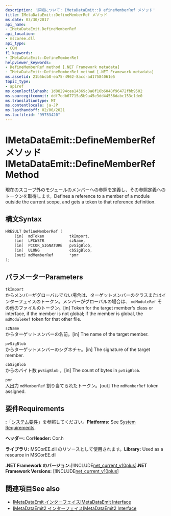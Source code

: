 ```yaml
---
description: '詳細について: IMetaDataEmit::D efineMemberRef メソッド'
title: IMetaDataEmit::DefineMemberRef メソッド
ms.date: 03/30/2017
api_name:
- IMetaDataEmit.DefineMemberRef
api_location:
- mscoree.dll
api_type:
- COM
f1_keywords:
- IMetaDataEmit::DefineMemberRef
helpviewer_keywords:
- DefineMemberRef method [.NET Framework metadata]
- IMetaDataEmit::DefineMemberRef method [.NET Framework metadata]
ms.assetid: 21b5bcb8-ea75-4962-8acc-ad17584061e5
topic_type:
- apiref
ms.openlocfilehash: 1d88294cea14369c8a8f16b6048f96472fbb9502
ms.sourcegitcommit: ddf7edb67715a5b9a45e3dd44536dabc153c1de0
ms.translationtype: MT
ms.contentlocale: ja-JP
ms.lasthandoff: 02/06/2021
ms.locfileid: "99753420"
---
```

# <a name="imetadataemitdefinememberref-method"></a><span data-ttu-id="65139-103">IMetaDataEmit::DefineMemberRef メソッド</span><span class="sxs-lookup"><span data-stu-id="65139-103">IMetaDataEmit::DefineMemberRef Method</span></span>

<span data-ttu-id="65139-104">現在のスコープ外のモジュールのメンバーへの参照を定義し、その参照定義へのトークンを取得します。</span><span class="sxs-lookup"><span data-stu-id="65139-104">Defines a reference to a member of a module outside the current scope, and gets a token to that reference definition.</span></span>  
  
## <a name="syntax"></a><span data-ttu-id="65139-105">構文</span><span class="sxs-lookup"><span data-stu-id="65139-105">Syntax</span></span>  
  
```cpp  
HRESULT DefineMemberRef (
    [in]  mdToken           tkImport,
    [in]  LPCWSTR           szName,
    [in]  PCCOR_SIGNATURE   pvSigBlob,
    [in]  ULONG             cbSigBlob,
    [out] mdMemberRef       *pmr
);  
```  
  
## <a name="parameters"></a><span data-ttu-id="65139-106">パラメーター</span><span class="sxs-lookup"><span data-stu-id="65139-106">Parameters</span></span>  

 `tkImport`  
 <span data-ttu-id="65139-107">からメンバーがグローバルでない場合は、ターゲットメンバーのクラスまたはインターフェイスのトークン。メンバーがグローバルの場合は、 `mdModuleRef` その他のファイルのトークン。</span><span class="sxs-lookup"><span data-stu-id="65139-107">[in] Token for the target member's class or interface, if the member is not global; if the member is global, the `mdModuleRef` token for that other file.</span></span>  
  
 `szName`  
 <span data-ttu-id="65139-108">からターゲットメンバーの名前。</span><span class="sxs-lookup"><span data-stu-id="65139-108">[in] The name of the target member.</span></span>  
  
 `pvSigBlob`  
 <span data-ttu-id="65139-109">からターゲットメンバーのシグネチャ。</span><span class="sxs-lookup"><span data-stu-id="65139-109">[in] The signature of the target member.</span></span>  
  
 `cbSigBlob`  
 <span data-ttu-id="65139-110">からのバイト数 `pvSigBlob` 。</span><span class="sxs-lookup"><span data-stu-id="65139-110">[in] The count of bytes in `pvSigBlob`.</span></span>  
  
 `pmr`  
 <span data-ttu-id="65139-111">入出力 `mdMemberRef` 割り当てられたトークン。</span><span class="sxs-lookup"><span data-stu-id="65139-111">[out] The `mdMemberRef` token assigned.</span></span>  
  
## <a name="requirements"></a><span data-ttu-id="65139-112">要件</span><span class="sxs-lookup"><span data-stu-id="65139-112">Requirements</span></span>  

 <span data-ttu-id="65139-113">**:**「[システム要件](../../get-started/system-requirements.md)」を参照してください。</span><span class="sxs-lookup"><span data-stu-id="65139-113">**Platforms:** See [System Requirements](../../get-started/system-requirements.md).</span></span>  
  
 <span data-ttu-id="65139-114">**ヘッダー:** Cor</span><span class="sxs-lookup"><span data-stu-id="65139-114">**Header:** Cor.h</span></span>  
  
 <span data-ttu-id="65139-115">**ライブラリ:** MSCorEE.dll のリソースとして使用されます。</span><span class="sxs-lookup"><span data-stu-id="65139-115">**Library:** Used as a resource in MSCorEE.dll</span></span>  
  
 <span data-ttu-id="65139-116">**.NET Framework のバージョン:**[!INCLUDE[net_current_v10plus](../../../../includes/net-current-v10plus-md.md)]</span><span class="sxs-lookup"><span data-stu-id="65139-116">**.NET Framework Versions:** [!INCLUDE[net_current_v10plus](../../../../includes/net-current-v10plus-md.md)]</span></span>  
  
## <a name="see-also"></a><span data-ttu-id="65139-117">関連項目</span><span class="sxs-lookup"><span data-stu-id="65139-117">See also</span></span>

- [<span data-ttu-id="65139-118">IMetaDataEmit インターフェイス</span><span class="sxs-lookup"><span data-stu-id="65139-118">IMetaDataEmit Interface</span></span>](imetadataemit-interface.md)
- [<span data-ttu-id="65139-119">IMetaDataEmit2 インターフェイス</span><span class="sxs-lookup"><span data-stu-id="65139-119">IMetaDataEmit2 Interface</span></span>](imetadataemit2-interface.md)
